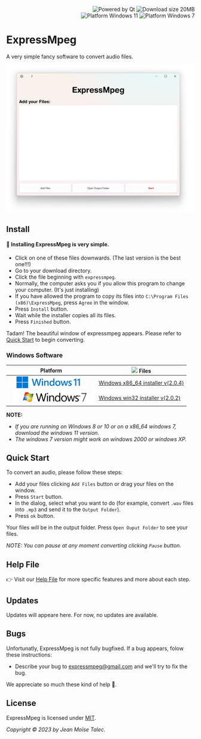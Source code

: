 <p align="right">
  <img src="https://img.shields.io/badge/Uses%20Qt-gray?logo=Qt&logoColor=green" alt="Powered by Qt"/>
  <img src="https://img.shields.io/badge/Download%20size-89MB-green" alt="Download size 20MB"/> <br>
  <img src="https://img.shields.io/badge/Platform-Windows%207-green?logo=windows%20xp&logoColor=9ac342" alt="Platform Windows 11"/>
  <img src="https://img.shields.io/badge/Platform-Windows%2011-blue?logo=windows%2011&logoColor=40c7ff" alt="Platform Windows 7"/>  
</p>



# ExpressMpeg

A very simple fancy software to convert audio files.

![Cover](./main-window.png)

## Install

#### 💾 Installing ExpressMpeg is very simple.<br>
- Click on one of these files downwards. (The last version is the best one!!!)
- Go to your download directory.
- Click the file beginning with `expressmpeg`.
- Normally, the computer asks you if you allow this program to change your computer. (It's just installing)
- If you have allowed the program to copy its files into `C:\Program Files (x86)\ExpressMpeg`, press `Agree` in the window.
- Press `Install` button.
- Wait while the installer copies all its files.
- Press `Finished` button.

Tadam! The beautiful window of expressmpeg appears. Please refer to [Quick Start](#quick-start) to begin converting.
<!-- ![beta1](https://img.shields.io/badge/BETA-purple) -->
### Windows Software
|Platform  | <img width=16 src="https://www.svgrepo.com/download/138917/download.svg"> Files                                          |
|--------  | ------                                         |
| <img src="./windows-11.png" height=32 align="justify"> | [Windows x86_64 installer v(2.0.4)](https://www.vizysound.com/ExpressMpeg/installers/expressmpeg_x86_64_v_(2.0.4).exe)  |
| <img style="margin-left:12px" src="./windows-7.png" height=32 align="justify">|[Windows win32 installer v(2.0.2)](https://www.vizysound.com/ExpressMpeg/installers/expressmpeg_win32_v_(2.0.2).exe)|

**NOTE:**
- *If you are running on Windows 8 or 10 or on a x86_64 windows 7, download the windows 11 version.*
- *The windows 7 version might work on windows 2000 or windows XP.*


## Quick Start
To convert an audio, please follow these steps:
- Add your files clicking `Add Files` button or drag your files on the window.
- Press `Start` button.
- In the dialog, select what you want to do (for example, convert `.wav` files into `.mp3` and send it to the `Output Folder`).
- Press `ok` button.

Your files will be in the output folder.
Press `Open Ouput Folder` to see your files.

*NOTE: You can pause at any moment converting clicking `Pause` button.*

## Help File

👉 Visit our [Help File](./HELP.md) for more specific features and more about each step.

## Updates

Updates will appeare here.
For now, no updates are available.


## Bugs
Unfortunatly, ExpressMpeg is not fully bugfixed. If a bug appears, folow these instructions:

- Describe your bug to [expressmpeg@gmail.com](mailto:expressmpeg.com) and we'll try to fix the bug.

We appreciate so much these kind of help 💜.
## License
ExpressMpeg is licensed under [MIT](./LICENSE).

*Copyright © 2023 by Jean Moïse Talec.*
